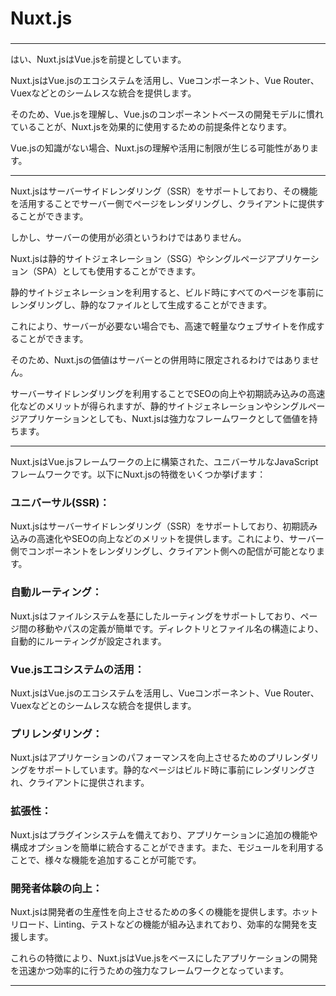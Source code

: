 # Nuxt.js
### 


---

はい、Nuxt.jsはVue.jsを前提としています。

Nuxt.jsはVue.jsのエコシステムを活用し、Vueコンポーネント、Vue Router、Vuexなどとのシームレスな統合を提供します。

そのため、Vue.jsを理解し、Vue.jsのコンポーネントベースの開発モデルに慣れていることが、Nuxt.jsを効果的に使用するための前提条件となります。

Vue.jsの知識がない場合、Nuxt.jsの理解や活用に制限が生じる可能性があります。

---

Nuxt.jsはサーバーサイドレンダリング（SSR）をサポートしており、その機能を活用することでサーバー側でページをレンダリングし、クライアントに提供することができます。

しかし、サーバーの使用が必須というわけではありません。

Nuxt.jsは静的サイトジェネレーション（SSG）やシングルページアプリケーション（SPA）としても使用することができます。

静的サイトジェネレーションを利用すると、ビルド時にすべてのページを事前にレンダリングし、静的なファイルとして生成することができます。

これにより、サーバーが必要ない場合でも、高速で軽量なウェブサイトを作成することができます。

そのため、Nuxt.jsの価値はサーバーとの併用時に限定されるわけではありません。

サーバーサイドレンダリングを利用することでSEOの向上や初期読み込みの高速化などのメリットが得られますが、静的サイトジェネレーションやシングルページアプリケーションとしても、Nuxt.jsは強力なフレームワークとして価値を持ちます。

---

Nuxt.jsはVue.jsフレームワークの上に構築された、ユニバーサルなJavaScriptフレームワークです。以下にNuxt.jsの特徴をいくつか挙げます：

### ユニバーサル(SSR)： 
Nuxt.jsはサーバーサイドレンダリング（SSR）をサポートしており、初期読み込みの高速化やSEOの向上などのメリットを提供します。これにより、サーバー側でコンポーネントをレンダリングし、クライアント側への配信が可能となります。
### 自動ルーティング： 
Nuxt.jsはファイルシステムを基にしたルーティングをサポートしており、ページ間の移動やパスの定義が簡単です。ディレクトリとファイル名の構造により、自動的にルーティングが設定されます。
### Vue.jsエコシステムの活用： 
Nuxt.jsはVue.jsのエコシステムを活用し、Vueコンポーネント、Vue Router、Vuexなどとのシームレスな統合を提供します。
### プリレンダリング： 
Nuxt.jsはアプリケーションのパフォーマンスを向上させるためのプリレンダリングをサポートしています。静的なページはビルド時に事前にレンダリングされ、クライアントに提供されます。
### 拡張性： 
Nuxt.jsはプラグインシステムを備えており、アプリケーションに追加の機能や構成オプションを簡単に統合することができます。また、モジュールを利用することで、様々な機能を追加することが可能です。
### 開発者体験の向上： 
Nuxt.jsは開発者の生産性を向上させるための多くの機能を提供します。ホットリロード、Linting、テストなどの機能が組み込まれており、効率的な開発を支援します。

これらの特徴により、Nuxt.jsはVue.jsをベースにしたアプリケーションの開発を迅速かつ効率的に行うための強力なフレームワークとなっています。







---
